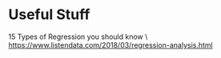 # Useful Stuff

15 Types of Regression you should know \\
https://www.listendata.com/2018/03/regression-analysis.html
